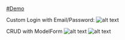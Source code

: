 [#Demo](http://django-crud.hydrogendioxide.net/)

Custom Login with Email/Password: 
![alt text](https://i.ibb.co/7vvGJP2/Screen-Shot-2020-02-15-at-9-13-26-PM.png "Logo Title Text 1")


CRUD with ModelForm 
![alt text](https://i.ibb.co/xgGdd6F/Screen-Shot-2020-02-15-at-9-13-35-PM.png "Index")
![alt text](https://i.ibb.co/StDhWVV/Screen-Shot-2020-02-15-at-9-13-48-PM.png "Add")

